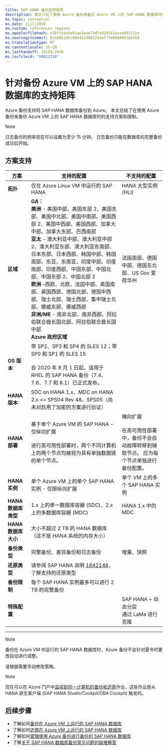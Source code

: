 ```yaml
---
title: SAP HANA 备份支持矩阵
description: 本文介绍了使用 Azure 备份来备份 Azure VM 上的 SAP HANA 数据库时的支持方案和限制。
ms.topic: conceptual
ms.date: 11/7/2019
ms.custom: references_regions
ms.openlocfilehash: e3bfc5ab9a91ae3aee73d7ed24161acae60211ce
ms.sourcegitcommit: 829d951d5c90442a38012daaf77e86046018e5b9
ms.translationtype: MT
ms.contentlocale: zh-CN
ms.lasthandoff: 10/09/2020
ms.locfileid: "89022320"
---
```

# <a name="support-matrix-for-backup-of-sap-hana-databases-on-azure-vms"></a>针对备份 Azure VM 上的 SAP HANA 数据库的支持矩阵

Azure 备份支持将 SAP HANA 数据库备份到 Azure。 本文总结了在使用 Azure 备份来备份 Azure VM 上的 SAP HANA 数据库时的支持方案和限制。

> [!NOTE]
> 日志备份的频率现在可以设置为至少 15 分钟。 日志备份只能在数据库的完整备份成功后开始。

## <a name="scenario-support"></a>方案支持

| **方案**               | **支持的配置**                                | **不支持的配置**                              |
| -------------------------- | ------------------------------------------------------------ | ------------------------------------------------------------ |
| **拓扑**               | 仅在 Azure Linux VM 中运行的 SAP HANA                    | HANA 大型实例 (HLI)                                   |
| **区域**                   | **GA：**<br> **美洲** - 美国中部、美国东部 2、美国东部、美国中北部、美国中南部、美国西部 2、美国中西部、美国西部、加拿大中部、加拿大东部、巴西南部 <br> **亚太** - 澳大利亚中部、澳大利亚中部 2、澳大利亚东部、澳大利亚东南部、日本东部、日本西部、韩国中部、韩国南部、东亚、东南亚、印度中部、印度南部、印度西部、中国东部、中国北部、中国东部 2、中国北部 2 <br> **欧洲** –西欧、北欧、法国中部、英国南部、英国西部、德国北部、德国中西部、瑞士北部、瑞士西部、集中瑞士北部、挪威东部、挪威西部 <br> **非洲/ME** - 南非北部、南非西部、阿拉伯联合酋长国北部、阿拉伯联合酋长国中部  <BR>  **Azure 政府区域** | 法国南部、德国中部、德国东北部、US Gov 爱荷华州 |
| **OS 版本**            | 带 SP2、SP3 和 SP4 的 SLES 12；带 SP0 和 SP1 的 SLES 15 <br><br>  自 2020 年 8 月 1 日起，适用于 RHEL 的 SAP HANA 备份（7.4、7.6、7.7 和 8.1）已正式发布。                |                                             |
| **HANA 版本**          | SDC on HANA 1.x、MDC on HANA 2.x <= SPS04 Rev 48、SPS05（尚未对启用了加密的方案进行验证）      |                                                            |
| **HANA 部署**       | 基于单个 Azure VM 的 SAP HANA - 仅纵向扩展 <br><br> 进行高可用性部署时，两个不同计算机上的两个节点均被视为具有单独数据链的单个节点。               | 横向扩展 <br><br> 在高可用性部署中，备份不会自动故障转移到辅助节点。 应为每个节点单独进行备份配置。                                           |
| **HANA 实例**         | 单个 Azure VM 上的单个 SAP HANA 实例 - 仅限纵向扩展 | 单个 VM 上的多个 SAP HANA 实例                  |
| **HANA 数据库类型**    | 1\.x 上的单一数据库容器 (SDC)、2.x 上的多数据库容器 (MDC) | HANA 1.x 中的 MDC                                              |
| **HANA 数据库大小**     | 大小不超过 2 TB 的 HANA 数据库（这不是 HANA 系统的内存大小）               |                                                              |
| **备份类型**           | 完整备份、差异备份和日志备份                          | 增量、快照                                       |
| **还原类型**          | 请参阅 SAP HANA 说明 [1642148](https://launchpad.support.sap.com/#/notes/1642148)，了解支持的还原类型 |                                                              |
| **备份限制**          | 每个 SAP HANA 实例最多可以进行 2 TB 的完整备份         |                                                              |
| **特殊配置** |                                                              | SAP HANA + 动态分层 <br>  通过 LaMa 进行克隆        |

------

>[!NOTE]
>备份在 Azure VM 中运行的 SAP HANA 数据库时，Azure 备份不会针对夏令时更改自动进行调整。
>
>请根据需要手动修改策略。

> [!NOTE]
> 现在可以在 Azure 门户中[监视到同一计算机的备份和还原](./sap-hana-db-manage.md#monitor-manual-backup-jobs-in-the-portal)作业，这些作业是从 HANA 原生客户端 (SAP HANA Studio/Cockpit/DBA Cockpit) 触发的。

## <a name="next-steps"></a>后续步骤

* 了解如何[备份在 Azure VM 上运行的 SAP HANA 数据库](./backup-azure-sap-hana-database.md)
* 了解如何[还原在 Azure VM 上运行的 SAP HANA 数据库](./sap-hana-db-restore.md)
* 了解如何[管理使用 Azure 备份进行备份的 SAP HANA 数据库](sap-hana-db-manage.md)
* 了解[关于 SAP HANA 数据库备份常见问题的疑难解答](./backup-azure-sap-hana-database-troubleshoot.md)
